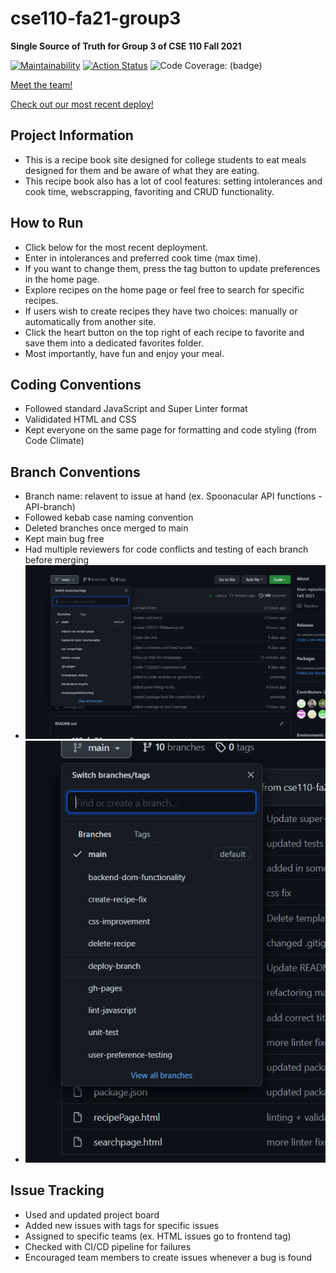# cse110-fa21-group3
**Single Source of Truth for Group 3 of CSE 110 Fall 2021**

[![Maintainability](https://api.codeclimate.com/v1/badges/17334651f5f930bb684f/maintainability)](https://codeclimate.com/github/cse110-fa21-group3/cse110-fa21-group3/maintainability)  [![Action Status](https://github.com/cse110-fa21-group3/cse110-fa21-group3/actions/workflows/super-linter.yml/badge.svg)](https://github.com/cse110-fa21-group3/cse110-fa21-group3/actions)
![Code Coverage: (badge)](https://img.shields.io/endpoint?url=https://gist.githubusercontent.com/martintsangxd/00d59204d52764d9c43a7f83d415e8a2/raw/coverage.json)

[Meet the team!](https://github.com/cse110-fa21-group3/cse110-fa21-group3/blob/main/admin/team.md)

[Check out our most recent deploy!](https://no-time-to-cook.netlify.app/)

## Project Information
- This is a recipe book site designed for college students to eat meals designed for them and be aware of what they are eating.
- This recipe book also has a lot of cool features: setting intolerances and cook time, webscrapping, favoriting and CRUD functionality.

## How to Run
- Click below for the most recent deployment.
- Enter in intolerances and preferred cook time (max time).
- If you want to change them, press the tag button to update preferences in the home page.
- Explore recipes on the home page or feel free to search for specific recipes.
- If users wish to create recipes they have two choices: manually or automatically from another site.
- Click the heart button on the top right of each recipe to favorite and save them into a dedicated favorites folder.
- Most importantly, have fun and enjoy your meal.

## Coding Conventions
- Followed standard JavaScript and Super Linter format
- Valididated HTML and CSS
- Kept everyone on the same page for formatting and code styling (from Code Climate)

## Branch Conventions
- Branch name: relavent to issue at hand (ex. Spoonacular API functions - API-branch)
- Followed kebab case naming convention
- Deleted branches once merged to main
- Kept main bug free
- Had multiple reviewers for code conflicts and testing of each branch before merging
- ![Example of Branches](https://github.com/cse110-fa21-group3/cse110-fa21-group3/blob/main/admin/misc/branches.png)
- ![Example of Branches](https://github.com/cse110-fa21-group3/cse110-fa21-group3/blob/main/admin/misc/branches2.png)

## Issue Tracking
- Used and updated project board
- Added new issues with tags for specific issues
- Assigned to specific teams (ex. HTML issues go to frontend tag)
- Checked with CI/CD pipeline for failures
- Encouraged team members to create issues whenever a bug is found
